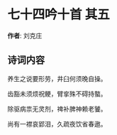# 七十四吟十首  其五

**作者**: 刘克庄

## 诗词内容

养生之说要形劳，井臼何须晚自操。

齿豁未须烦祝鲠，臂挛殊不碍持螯。

除驱病祟无灵剂，禆补脾神赖老饕。

尚有一襟哀郢泪，久疏夜饮省春遨。

